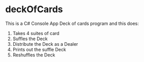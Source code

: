 # deckOfCards
This is a C# Console App Deck of cards program and this does:
1. Takes 4 suites of card
2. Suffles the Deck
3. Distribute the Deck  as a Dealer
4. Prints out the suffle Deck
5. Reshuffles the Deck


